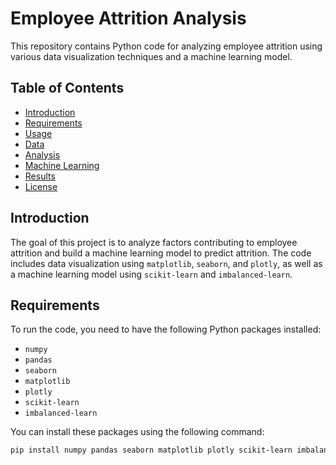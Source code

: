 # Employee Attrition Analysis

This repository contains Python code for analyzing employee attrition using various data visualization techniques and a machine learning model.

## Table of Contents

- [Introduction](#introduction)
- [Requirements](#requirements)
- [Usage](#usage)
- [Data](#data)
- [Analysis](#analysis)
- [Machine Learning](#machine-learning)
- [Results](#results)
- [License](#license)

## Introduction

The goal of this project is to analyze factors contributing to employee attrition and build a machine learning model to predict attrition. The code includes data visualization using `matplotlib`, `seaborn`, and `plotly`, as well as a machine learning model using `scikit-learn` and `imbalanced-learn`.

## Requirements

To run the code, you need to have the following Python packages installed:

- `numpy`
- `pandas`
- `seaborn`
- `matplotlib`
- `plotly`
- `scikit-learn`
- `imbalanced-learn`

You can install these packages using the following command:

```bash
pip install numpy pandas seaborn matplotlib plotly scikit-learn imbalanced-learn
